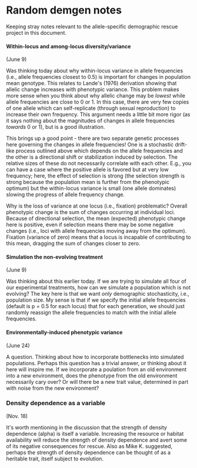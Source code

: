 # Random demgen notes

Keeping stray notes relevant to the allele-specific demographic rescue project in this document.

#### Within-locus and among-locus diversity/variance

(June 9)

Was thinking today about why within-locus variance in allele frequencies (i.e., allele frequencies closest to 0.5) is important for changes in population mean genotype. This relates to Lande's (1976) derivation showing that allelic change increases with phenotypic variance. This problem makes more sense when you think about why allelic change may be *lowest* while allele frequencies are close to 0 or 1. In this case, there are very few copies of one allele which can self-replicate (through sexual reproduction) to increase their own frequency. This argument needs a little bit more rigor (as it says nothing about the magnitudes of changes in allele frequencies *towards* 0 or 1), but is a good illustration.

This brings up a good point - there are two separate genetic processes here governing the changes in allele frequencies! One is a stochastic drift-like process outlined above which depends on the allele frequencies and the other is a directional shift or stabilization induced by selection. The relative sizes of these do not necessarily correlate with each other. E.g., you can have a case where the positive allele is favored but at very low frequency; here, the effect of selection is strong (the selection strength is strong because the population mean is further from the phenotypic optimum) but the within-locus variance is small (one allele dominates) slowing the progress of allele frequency change.

Why is the loss of variance at one locus (i.e., fixation) problematic? Overall phenotypic change is the sum of changes occurring at individual loci. Because of directional selection, the mean (expected) phenotypic change here is positive, even if selection means there may be some negative changes (i.e., loci with allele frequencies moving away from the optimum). Fixation (variance of zero) means that a locus is incapable of contributing to this mean, dragging the sum of changes closer to zero.

#### Simulation the non-evolving treatment

(June 9)

Was thinking about this earlier today. If we are trying to simulate all four of our experimental treatments, how can we simulate a population which is not evolving? The key here is that we want *only* demographic stochasticity, i.e., population size. My sense is that if we specify the initial allele frequencies (default is p = 0.5 for each locus) that for each generation, we should just randomly reassign the allele frequencies to match with the initial allele frequencies.

#### Environmentally-induced phenotypic variance

(June 24)

A question. Thinking about how to incorporate bottlenecks into simulated populations. Perhaps this question has a trivial answer, or thinking about it here will inspire me. If we incorporate a poulation from an old environment into a new environment, does the phenotype from the old environment necessarily cary over? Or will there be a new trait value, determined in part with noise from the new environment? 


### Density dependence as a variable

(Nov. 18)

It's worth mentioning in the discussion that the strength of density dependence (alpha) is itself a variable. Increasing the resource or habitat availability will reduce the strength of density dependence and avert some of its negative consequences for rescue. Also as Mike K. suggested, perhaps the strength of density dependence can be thought of as a heritable trait, itself subject to evolution.


